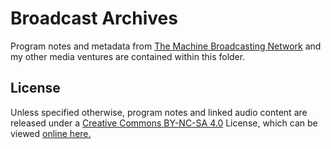# Broadcast Archives

Program notes and metadata from [The Machine Broadcasting
Network](https://www.nicholaswyoung/topics/the-machine/) and my other media
ventures are contained within this folder.

## License

Unless specified otherwise, program notes and linked audio content are released
under a [Creative Commons BY-NC-SA 4.0](LICENSE) License, which can be viewed
[online here.](https://creativecommons.org/licenses/by-sa/4.0/)
